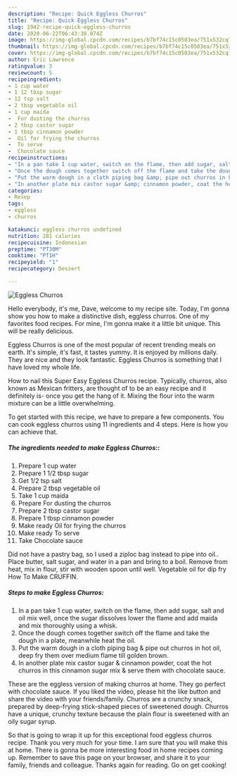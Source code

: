 ```yaml
---
description: "Recipe: Quick Eggless Churros"
title: "Recipe: Quick Eggless Churros"
slug: 1942-recipe-quick-eggless-churros
date: 2020-06-22T06:43:38.874Z
image: https://img-global.cpcdn.com/recipes/b7bf74c15c0503ea/751x532cq70/eggless-churros-recipe-main-photo.jpg
thumbnail: https://img-global.cpcdn.com/recipes/b7bf74c15c0503ea/751x532cq70/eggless-churros-recipe-main-photo.jpg
cover: https://img-global.cpcdn.com/recipes/b7bf74c15c0503ea/751x532cq70/eggless-churros-recipe-main-photo.jpg
author: Eric Lawrence
ratingvalue: 3
reviewcount: 5
recipeingredient:
- 1 cup water
- 1 12 tbsp sugar
- 12 tsp salt
- 2 tbsp vegetable oil
- 1 cup maida
-  For dusting the churros
- 2 tbsp castor sugar
- 1 tbsp cinnamon powder
-  Oil for frying the churros
-  To serve
-  Chocolate sauce
recipeinstructions:
- "In a pan take 1 cup water, switch on the flame, then add sugar, salt and oil mix well, once the sugar dissolves lower the flame and add maida and mix thoroughly using a whisk."
- "Once the dough comes together switch off the flame and take the dough in a plate, meanwhile heat the oil."
- "Put the warm dough in a cloth piping bag &amp; pipe out churros in hot oil, deep fry them over medium flame till golden brown."
- "In another plate mix castor sugar &amp; cinnamon powder, coat the hot churros in this cinnamon sugar mix &amp; serve them with chocolate sauce."
categories:
- Resep
tags:
- eggless
- churros

katakunci: eggless churros undefined
nutrition: 281 calories
recipecuisine: Indonesian
preptime: "PT30M"
cooktime: "PT1H"
recipeyield: "1"
recipecategory: Dessert

---
```



![Eggless Churros](https://img-global.cpcdn.com/recipes/b7bf74c15c0503ea/751x532cq70/eggless-churros-recipe-main-photo.jpg)

Hello everybody, it's me, Dave, welcome to my recipe site. Today, I'm gonna show you how to make a distinctive dish, eggless churros. One of my favorites food recipes. For mine, I'm gonna make it a little bit unique. This will be really delicious.

Eggless Churros is one of the most popular of recent trending meals on earth. It's simple, it's fast, it tastes yummy. It is enjoyed by millions daily. They are nice and they look fantastic. Eggless Churros is something that I have loved my whole life.

How to nail this Super Easy Eggless Churros recipe. Typically, churros, also known as Mexican fritters, are thought of to be an easy recipe and it definitely is- once you get the hang of it. Mixing the flour into the warm mixture can be a little overwhelming.


To get started with this recipe, we have to prepare a few components. You can cook eggless churros using 11 ingredients and 4 steps. Here is how you can achieve that.

##### The ingredients needed to make Eggless Churros::

1. Prepare 1 cup water
1. Prepare 1 1/2 tbsp sugar
1. Get 1/2 tsp salt
1. Prepare 2 tbsp vegetable oil
1. Take 1 cup maida
1. Prepare  For dusting the churros
1. Prepare 2 tbsp castor sugar
1. Prepare 1 tbsp cinnamon powder
1. Make ready  Oil for frying the churros
1. Make ready  To serve
1. Take  Chocolate sauce


Did not have a pastry bag, so I used a ziploc bag instead to pipe into oil.. Place butter, salt sugar, and water in a pan and bring to a boil. Remove from heat, mix in flour, stir with wooden spoon until well. Vegetable oil for dip fry How To Make CRUFFIN. 

##### Steps to make Eggless Churros:

1. In a pan take 1 cup water, switch on the flame, then add sugar, salt and oil mix well, once the sugar dissolves lower the flame and add maida and mix thoroughly using a whisk.
1. Once the dough comes together switch off the flame and take the dough in a plate, meanwhile heat the oil.
1. Put the warm dough in a cloth piping bag &amp; pipe out churros in hot oil, deep fry them over medium flame till golden brown.
1. In another plate mix castor sugar &amp; cinnamon powder, coat the hot churros in this cinnamon sugar mix &amp; serve them with chocolate sauce.


These are the eggless version of making churros at home. They go perfect with chocolate sauce. If you liked the video, please hit the like button and share the video with your friends/family. Churros are a crunchy snack, prepared by deep-frying stick-shaped pieces of sweetened dough. Churros have a unique, crunchy texture because the plain flour is sweetened with an oily sugar syrup. 

So that is going to wrap it up for this exceptional food eggless churros recipe. Thank you very much for your time. I am sure that you will make this at home. There is gonna be more interesting food in home recipes coming up. Remember to save this page on your browser, and share it to your family, friends and colleague. Thanks again for reading. Go on get cooking!
